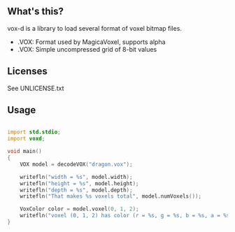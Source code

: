 ## What's this?

vox-d is a library to load several format of voxel bitmap files.
- .VOX: Format used by MagicaVoxel, supports alpha
- .VOX: Simple uncompressed grid of 8-bit values



## Licenses

See UNLICENSE.txt


## Usage


```d

import std.stdio;
import voxd;

void main()
{
    VOX model = decodeVOX("dragon.vox");

    writefln("width = %s", model.width);
    writefln("height = %s", model.height);
    writefln("depth = %s", model.depth);
    writefln("That makes %s voxels total", model.numVoxels());

    VoxColor color = model.voxel(0, 1, 2);
    writefln("voxel (0, 1, 2) has color (r = %s, g = %s, b = %s, a = %s)", color.r, color.g, color.b, color.a);
}

```
